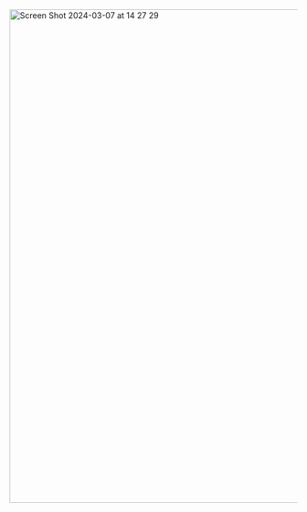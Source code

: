 <img width="865" alt="Screen Shot 2024-03-07 at 14 27 29" src="https://github.com/yiping801026/cfDNA_lungcancer/assets/62942998/5a8d2b66-d6ba-47ca-a2eb-1cd68ebcd915">
